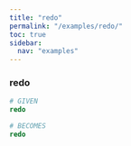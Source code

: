 ```yaml
---
title: "redo"
permalink: "/examples/redo/"
toc: true
sidebar:
  nav: "examples"
---
```


### redo
```ruby
# GIVEN
redo
```
```ruby
# BECOMES
redo
```
